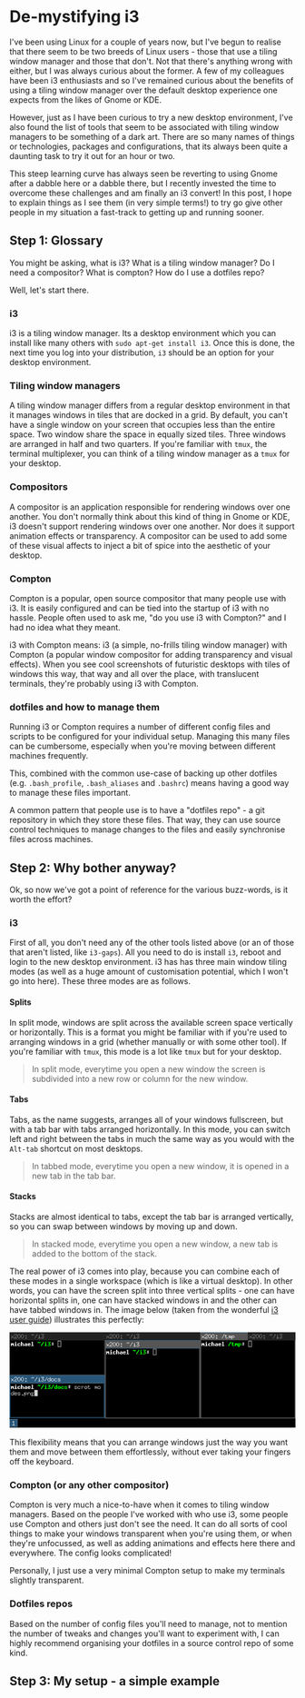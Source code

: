 # De-mystifying i3
I've been using Linux for a couple of years now, but I've begun to realise that there seem to be two breeds of Linux users - those that use a tiling window manager and those that don't. Not that there's anything wrong with either, but I was always curious about the former. A few of my colleagues have been i3 enthusiasts and so I've remained curious about the benefits of using a tiling window manager over the default desktop experience one expects from the likes of Gnome or KDE.

However, just as I have been curious to try a new desktop environment, I've also found the list of tools that seem to be associated with tiling window managers to be something of a dark art. There are so many names of things or technologies, packages and configurations, that its always been quite a daunting task to try it out for an hour or two.

This steep learning curve has always seen be reverting to using Gnome after a dabble here or a dabble there, but I recently invested the time to overcome these challenges and am finally an i3 convert! In this post, I hope to explain things as I see them (in very simple terms!) to try go give other people in my situation a fast-track to getting up and running sooner.

## Step 1: Glossary
You might be asking, what is i3? What is a tiling window manager? Do I need a compositor? What is compton? How do I use a dotfiles repo?

Well, let's start there.

### i3
i3 is a tiling window manager. Its a desktop environment which you can install like many others with `sudo apt-get install i3`. Once this is done, the next time you log into your distribution, `i3` should be an option for your desktop environment.

### Tiling window managers
A tiling window manager differs from a regular desktop environment in that it manages windows in tiles that are docked in a grid. By default, you can't have a single window on your screen that occupies less than the entire space. Two window share the space in equally sized tiles. Three windows are arranged in half and two quarters. If you're familiar with `tmux`, the terminal multiplexer, you can think of a tiling window manager as a `tmux` for your desktop.

### Compositors
A compositor is an application responsible for rendering windows over one another. You don't normally think about this kind of thing in Gnome or KDE, i3 doesn't support rendering windows over one another. Nor does it support animation effects or transparency. A compositor can be used to add some of these visual affects to inject a bit of spice into the aesthetic of your desktop.

### Compton
Compton is a popular, open source compositor that many people use with i3. It is easily configured and can be tied into the startup of i3 with no hassle. People often used to ask me, "do you use i3 with Compton?" and I had no idea what they meant.

i3 with Compton means: i3 (a simple, no-frills tiling window manager) with Compton (a popular window compositor for adding transparency and visual effects). When you see cool screenshots of futuristic desktops with tiles of windows this way, that way and all over the place, with translucent terminals, they're probably using i3 with Compton.

### dotfiles and how to manage them
Running i3 or Compton requires a number of different config files and scripts to be configured for your individual setup. Managing this many files can be cumbersome, especially when you're moving between different machines frequently.

This, combined with the common use-case of backing up other dotfiles (e.g. `.bash_profile`, `.bash_aliases` and `.bashrc`) means having a good way to manage these files important.

A common pattern that people use is to have a "dotfiles repo" - a git repository in which they store these files. That way, they can use source control techniques to manage changes to the files and easily synchronise files across machines.

## Step 2: Why bother anyway?
Ok, so now we've got a point of reference for the various buzz-words, is it worth the effort?

### i3
First of all, you don't need any of the other tools listed above (or an of those that aren't listed, like `i3-gaps`). All you need to do is install `i3`, reboot and login to the new desktop environment. i3 has has three main window tiling modes (as well as a huge amount of customisation potential, which I won't go into here). These three modes are as follows.

#### Splits
In split mode, windows are split across the available screen space vertically or horizontally. This is a format you might be familiar with if you're used to arranging windows in a grid (whether manually or with some other tool). If you're familiar with `tmux`, this mode is a lot like `tmux` but for your desktop.

> In split mode, everytime you open a new window the screen is subdivided into a new row or column for the new window.

#### Tabs
Tabs, as the name suggests, arranges all of your windows fullscreen, but with a tab bar with tabs arranged horizontally. In this mode, you can switch left and right between the tabs in much the same way as you would with the `Alt-tab` shortcut on most desktops. 

> In tabbed mode, everytime you open a new window, it is opened in a new tab in the tab bar.

#### Stacks
Stacks are almost identical to tabs, except the tab bar is arranged vertically, so you can swap between windows by moving up and down.

> In stacked mode, everytime you open a new window, a new tab is added to the bottom of the stack.

The real power of i3 comes into play, because you can combine each of these modes in a single workspace (which is like a virtual desktop). In other words, you can have the screen split into three vertical splits - one can have horizontal splits in, one can have stacked windows in and the other can have tabbed windows in. The image below (taken from the wonderful [i3 user guide](https://i3wm.org/docs/userguide.html)) illustrates this perfectly:

![](images/i3-modes.png)

This flexibility means that you can arrange windows just the way you want them and move between them effortlessly, without ever taking your fingers off the keyboard.

### Compton (or any other compositor)
Compton is very much a nice-to-have when it comes to tiling window managers. Based on the people I've worked with who use i3, some people use Compton and others just don't see the need. It can do all sorts of cool things to make your windows transparent when you're using them, or when they're unfocussed, as well as adding animations and effects here there and everywhere. The config looks complicated!

Personally, I just use a very minimal Compton setup to make my terminals slightly transparent.

### Dotfiles repos
Based on the number of config files you'll need to manage, not to mention the number of tweaks and changes you'll want to experiment with, I can highly recommend organising your dotfiles in a source control repo of some kind.

## Step 3: My setup - a simple example


